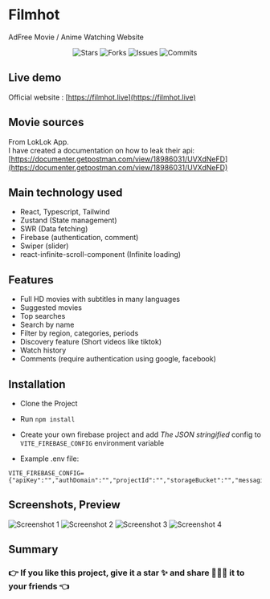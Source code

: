 # Filmhot

AdFree Movie / Anime Watching Website

<p align="center">
  <img alt="Stars" src="https://badgen.net/github/stars/napthedev/filmhot">
  <img alt="Forks" src="https://badgen.net/github/forks/napthedev/filmhot">
  <img alt="Issues" src="https://badgen.net/github/issues/napthedev/filmhot">
  <img alt="Commits" src="https://badgen.net/github/commits/napthedev/filmhot">
</p>

## Live demo

Official website : [https://filmhot.live](https://filmhot.live)

## Movie sources

From LokLok App.  
I have created a documentation on how to leak their api: [https://documenter.getpostman.com/view/18986031/UVXdNeFD](https://documenter.getpostman.com/view/18986031/UVXdNeFD)

## Main technology used

- React, Typescript, Tailwind
- Zustand (State management)
- SWR (Data fetching)
- Firebase (authentication, comment)
- Swiper (slider)
- react-infinite-scroll-component (Infinite loading)

## Features

- Full HD movies with subtitles in many languages
- Suggested movies
- Top searches
- Search by name
- Filter by region, categories, periods
- Discovery feature (Short videos like tiktok)
- Watch history
- Comments (require authentication using google, facebook)

## Installation

- Clone the Project
- Run `npm install`
- Create your own firebase project and add _The JSON stringified_ config to `VITE_FIREBASE_CONFIG` environment variable

- Example .env file:

```env
VITE_FIREBASE_CONFIG={"apiKey":"","authDomain":"","projectId":"","storageBucket":"","messagingSenderId":"","appId":""}
```

## Screenshots, Preview

![Screenshot 1](https://res.cloudinary.com/naptest/image/upload/v1641805138/filmhot/filmhot_npivh7.jpg)
![Screenshot 2](https://res.cloudinary.com/naptest/image/upload/v1641805139/filmhot/filmhot-2_wprbaq.jpg)
![Screenshot 3](https://res.cloudinary.com/naptest/image/upload/v1641805139/filmhot/filmhot-3_x77nha.jpg)
![Screenshot 4](https://res.cloudinary.com/naptest/image/upload/v1641805139/filmhot/filmhot-4_l8x5h7.jpg)

## Summary

### 👉 If you like this project, give it a star ✨ and share 👨🏻‍💻 it to your friends 👈
